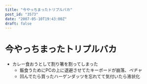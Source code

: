 ```yaml
---
title: "今やっちまったトリプルバカ"
post_id: "3573"
date: "2007-05-10T19:43:00Z"
draft: false
---
```


# 今やっちまったトリプルバカ

* カレー食おうとして割り箸を割ってしまった
  * 飯食うためにPCの上に退避させてたキーボードが崩落、_ベチャ_
  * 凹んでたら買ったハーゲンダッツを忘れてて気付いたら液状化

